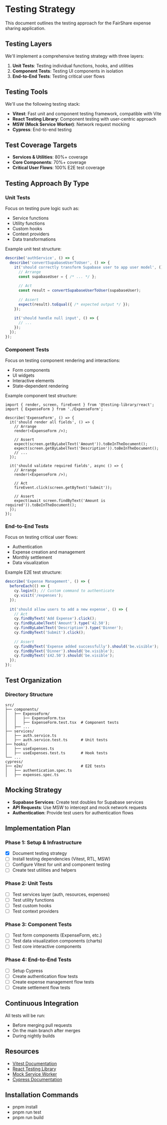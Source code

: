 # Testing Strategy

This document outlines the testing approach for the FairShare expense sharing application.

## Testing Layers

We'll implement a comprehensive testing strategy with three layers:

1. **Unit Tests**: Testing individual functions, hooks, and utilities
2. **Component Tests**: Testing UI components in isolation
3. **End-to-End Tests**: Testing critical user flows

## Testing Tools

We'll use the following testing stack:

- **Vitest**: Fast unit and component testing framework, compatible with Vite
- **React Testing Library**: Component testing with user-centric approach
- **MSW (Mock Service Worker)**: Network request mocking
- **Cypress**: End-to-end testing

## Test Coverage Targets

- **Services & Utilities**: 80%+ coverage
- **Core Components**: 70%+ coverage
- **Critical User Flows**: 100% E2E test coverage

## Testing Approach By Type

### Unit Tests

Focus on testing pure logic such as:
- Service functions
- Utility functions
- Custom hooks
- Context providers
- Data transformations

Example unit test structure:
```ts
describe('authService', () => {
  describe('convertSupabaseUserToUser', () => {
    it('should correctly transform Supabase user to app user model', () => {
      // Arrange
      const supabaseUser = { /* ... */ };
      
      // Act
      const result = convertSupabaseUserToUser(supabaseUser);
      
      // Assert
      expect(result).toEqual({ /* expected output */ });
    });
    
    it('should handle null input', () => {
      // ... 
    });
  });
});
```

### Component Tests

Focus on testing component rendering and interactions:
- Form components
- UI widgets
- Interactive elements
- State-dependent rendering

Example component test structure:
```tsx
import { render, screen, fireEvent } from '@testing-library/react';
import { ExpenseForm } from './ExpenseForm';

describe('ExpenseForm', () => {
  it('should render all fields', () => {
    // Arrange
    render(<ExpenseForm />);
    
    // Assert
    expect(screen.getByLabelText('Amount')).toBeInTheDocument();
    expect(screen.getByLabelText('Description')).toBeInTheDocument();
    // ...
  });
  
  it('should validate required fields', async () => {
    // Arrange
    render(<ExpenseForm />);
    
    // Act
    fireEvent.click(screen.getByText('Submit'));
    
    // Assert
    expect(await screen.findByText('Amount is required')).toBeInTheDocument();
  });
});
```

### End-to-End Tests

Focus on testing critical user flows:
- Authentication
- Expense creation and management
- Monthly settlement
- Data visualization

Example E2E test structure:
```ts
describe('Expense Management', () => {
  beforeEach(() => {
    cy.login(); // Custom command to authenticate
    cy.visit('/expenses');
  });
  
  it('should allow users to add a new expense', () => {
    // Act
    cy.findByText('Add Expense').click();
    cy.findByLabelText('Amount').type('42.50');
    cy.findByLabelText('Description').type('Dinner');
    cy.findByText('Submit').click();
    
    // Assert
    cy.findByText('Expense added successfully').should('be.visible');
    cy.findByText('Dinner').should('be.visible');
    cy.findByText('£42.50').should('be.visible');
  });
});
```

## Test Organization

### Directory Structure

```
src/
├── components/
│   ├── ExpenseForm/
│   │   ├── ExpenseForm.tsx
│   │   ├── ExpenseForm.test.tsx  # Component tests
│   ├── ...
├── services/
│   ├── auth.service.ts
│   ├── auth.service.test.ts      # Unit tests
├── hooks/
│   ├── useExpenses.ts
│   ├── useExpenses.test.ts       # Hook tests
└── ...
cypress/
├── e2e/                          # E2E tests
│   ├── authentication.spec.ts
│   ├── expenses.spec.ts
```

## Mocking Strategy

- **Supabase Services**: Create test doubles for Supabase services
- **API Requests**: Use MSW to intercept and mock network requests
- **Authentication**: Provide test users for authentication flows

## Implementation Plan

### Phase 1: Setup & Infrastructure
- [x] Document testing strategy
- [ ] Install testing dependencies (Vitest, RTL, MSW)
- [ ] Configure Vitest for unit and component testing
- [ ] Create test utilities and helpers

### Phase 2: Unit Tests
- [ ] Test services layer (auth, resources, expenses)
- [ ] Test utility functions
- [ ] Test custom hooks
- [ ] Test context providers

### Phase 3: Component Tests
- [ ] Test form components (ExpenseForm, etc.)
- [ ] Test data visualization components (charts)
- [ ] Test core interactive components

### Phase 4: End-to-End Tests
- [ ] Setup Cypress
- [ ] Create authentication flow tests
- [ ] Create expense management flow tests
- [ ] Create settlement flow tests

## Continuous Integration

All tests will be run:
- Before merging pull requests
- On the main branch after merges
- During nightly builds

## Resources

- [Vitest Documentation](https://vitest.dev/)
- [React Testing Library](https://testing-library.com/docs/react-testing-library/intro/)
- [Mock Service Worker](https://mswjs.io/)
- [Cypress Documentation](https://docs.cypress.io/)

## Installation Commands

- pnpm install
- pnpm run test
- pnpm run build 